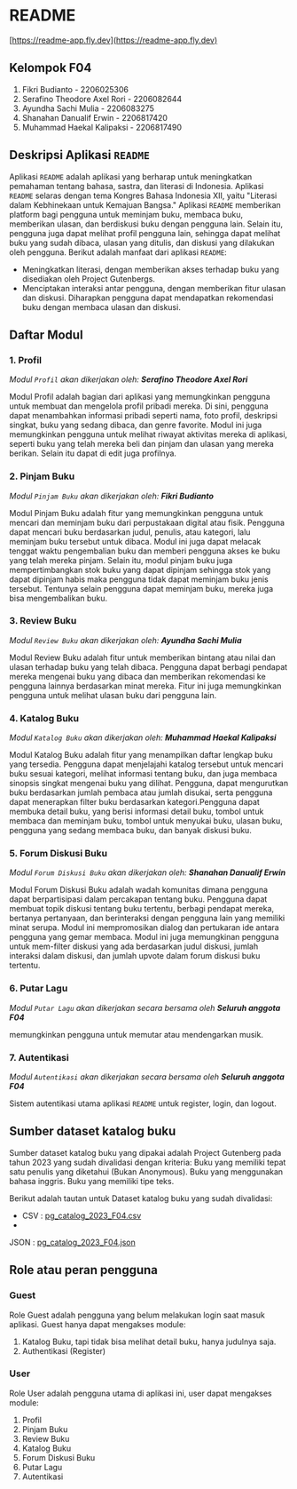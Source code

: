 # README

[https://readme-app.fly.dev](https://readme-app.fly.dev)

## Kelompok F04

1. Fikri Budianto - 2206025306
2. Serafino Theodore Axel Rori - 2206082644
3. Ayundha Sachi Mulia - 2206083275
4. Shanahan Danualif Erwin - 2206817420
5. Muhammad Haekal Kalipaksi - 2206817490

## Deskripsi Aplikasi `README`

Aplikasi `README` adalah aplikasi yang berharap untuk meningkatkan pemahaman tentang bahasa, sastra, dan literasi di
Indonesia. Aplikasi `README` selaras dengan tema Kongres Bahasa Indonesia XII, yaitu "Literasi dalam Kebhinekaan untuk
Kemajuan Bangsa." Aplikasi `README` memberikan platform bagi pengguna untuk meminjam buku, membaca buku, memberikan
ulasan, dan berdiskusi buku dengan pengguna lain. Selain itu, pengguna juga dapat melihat profil pengguna lain, sehingga
dapat melihat buku yang sudah dibaca, ulasan yang ditulis, dan diskusi yang dilakukan oleh pengguna. Berikut adalah
manfaat dari aplikasi `README`:

- Meningkatkan literasi, dengan memberikan akses terhadap buku yang disediakan oleh Project Gutenbergs.
- Menciptakan interaksi antar pengguna, dengan memberikan fitur ulasan dan diskusi. Diharapkan pengguna dapat
  mendapatkan rekomendasi buku dengan membaca ulasan dan diskusi.

## Daftar Modul

### 1. Profil

*Modul `Profil` akan dikerjakan oleh: **Serafino Theodore Axel Rori***

Modul Profil adalah bagian dari aplikasi yang memungkinkan pengguna untuk membuat dan mengelola profil pribadi mereka.
Di sini, pengguna dapat menambahkan informasi pribadi seperti nama, foto profil, deskripsi singkat, buku yang sedang
dibaca, dan genre favorite. Modul ini juga memungkinkan pengguna untuk melihat riwayat aktivitas mereka di aplikasi,
seperti buku yang telah mereka beli dan pinjam dan ulasan yang mereka berikan. Selain itu dapat di edit juga profilnya.

### 2. Pinjam Buku

*Modul `Pinjam Buku` akan dikerjakan oleh: **Fikri Budianto***

Modul Pinjam Buku adalah fitur yang memungkinkan pengguna untuk mencari dan meminjam buku dari perpustakaan digital atau
fisik. Pengguna dapat mencari buku berdasarkan judul, penulis, atau kategori, lalu meminjam buku tersebut untuk dibaca.
Modul ini juga dapat melacak tenggat waktu pengembalian buku dan memberi pengguna akses ke buku yang telah mereka
pinjam. Selain itu, modul pinjam buku juga mempertimbangkan stok buku yang dapat dipinjam sehingga stok yang dapat
dipinjam habis maka pengguna tidak dapat meminjam buku jenis tersebut. Tentunya selain pengguna dapat meminjam buku,
mereka juga bisa mengembalikan buku.

### 3. Review Buku

*Modul `Review Buku` akan dikerjakan oleh: **Ayundha Sachi Mulia***

Modul Review Buku adalah fitur untuk memberikan bintang atau nilai dan ulasan terhadap buku yang telah dibaca. Pengguna
dapat berbagi pendapat mereka mengenai buku yang dibaca dan memberikan rekomendasi ke pengguna lainnya berdasarkan minat
mereka. Fitur ini juga memungkinkan pengguna untuk melihat ulasan buku dari pengguna lain.

### 4. Katalog Buku

*Modul `Katalog Buku` akan dikerjakan oleh: **Muhammad Haekal Kalipaksi***

Modul Katalog Buku adalah fitur yang menampilkan daftar lengkap buku yang tersedia. Pengguna dapat menjelajahi katalog
tersebut untuk mencari buku sesuai kategori, melihat informasi tentang buku, dan juga membaca sinopsis singkat mengenai
buku yang dilihat. Pengguna, dapat mengurutkan buku berdasarkan jumlah pembaca atau jumlah disukai, serta pengguna dapat
menerapkan filter buku berdasarkan kategori.Pengguna dapat membuka detail buku, yang berisi informasi detail buku,
tombol untuk membaca dan meminjam buku, tombol untuk menyukai buku, ulasan buku, pengguna yang sedang membaca buku, dan
banyak diskusi buku.

### 5. Forum Diskusi Buku

*Modul `Forum Diskusi Buku` akan dikerjakan oleh: **Shanahan Danualif Erwin***

Modul Forum Diskusi Buku adalah wadah komunitas dimana pengguna dapat berpartisipasi dalam percakapan tentang buku.
Pengguna dapat membuat topik diskusi tentang buku tertentu, berbagi pendapat mereka, bertanya pertanyaan, dan
berinteraksi dengan pengguna lain yang memiliki minat serupa. Modul ini mempromosikan dialog dan pertukaran ide antara
pengguna yang gemar membaca. Modul ini juga memungkinan pengguna untuk mem-filter diskusi yang ada berdasarkan judul
diskusi, jumlah interaksi dalam diskusi, dan jumlah upvote dalam forum diskusi buku tertentu.

### 6. Putar Lagu

*Modul `Putar Lagu` akan dikerjakan secara bersama oleh **Seluruh anggota F04***

memungkinkan pengguna untuk memutar atau mendengarkan musik.

### 7. Autentikasi

*Modul `Autentikasi` akan dikerjakan secara bersama oleh **Seluruh anggota F04***

Sistem autentikasi utama aplikasi `README` untuk register, login, dan logout.

## Sumber dataset katalog buku

Sumber dataset katalog buku yang dipakai adalah Project Gutenberg pada tahun 2023 yang sudah divalidasi dengan kriteria:
Buku yang memiliki tepat satu penulis yang diketahui (Bukan Anonymous).
Buku yang menggunakan bahasa inggris.
Buku yang memiliki tipe teks.

Berikut adalah tautan untuk Dataset katalog buku yang sudah divalidasi:

- CSV    : [pg_catalog_2023_F04.csv](https://drive.google.com/file/d/1cjD7FjjnnaZwMqWoGEQ87otuo28jNluj/view?usp=sharing)
-

JSON    : [pg_catalog_2023_F04.json](https://drive.google.com/file/d/11IAON9xykmFxcgPN8nAtMAjqrGROxbJ4/view?usp=sharing)

## Role atau peran pengguna

### Guest

Role Guest adalah pengguna yang belum melakukan login saat masuk aplikasi. Guest hanya dapat mengakses module:

1. Katalog Buku, tapi tidak bisa melihat detail buku, hanya judulnya saja.
2. Authentikasi (Register)

### User

Role User adalah pengguna utama di aplikasi ini, user dapat mengakses module:

1. Profil
2. Pinjam Buku
3. Review Buku
4. Katalog Buku
5. Forum Diskusi Buku
6. Putar Lagu
7. Autentikasi


